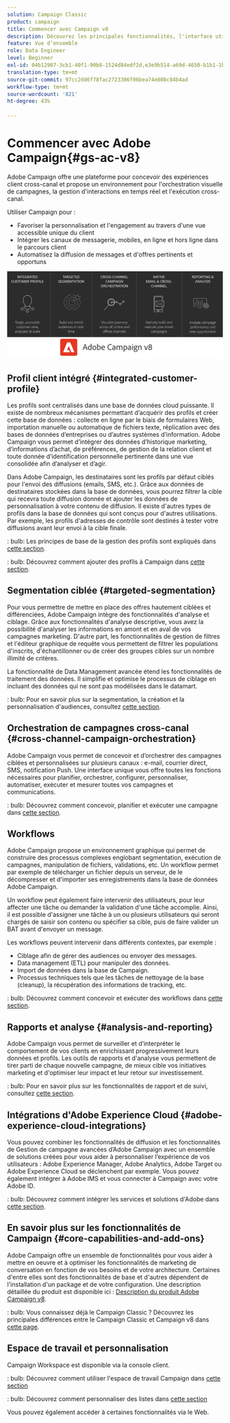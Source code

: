 ```yaml
---
solution: Campaign Classic
product: campaign
title: Commencer avec Campaign v8
description: Découvrez les principales fonctionnalités, l'interface utilisateur et les directives globales
feature: Vue d’ensemble
role: Data Engineer
level: Beginner
exl-id: 04b12907-3cb1-40f1-90b8-1524d84edf2d,e3e9b514-a69d-4650-b1b1-1b76b4f3d63f
translation-type: tm+mt
source-git-commit: 97cc2dd6f78fac2723306f06bea74e808c84b4ad
workflow-type: tm+mt
source-wordcount: '821'
ht-degree: 43%

---
```


# Commencer avec Adobe Campaign{#gs-ac-v8}

Adobe Campaign offre une plateforme pour concevoir des expériences client cross-canal et propose un environnement pour l&#39;orchestration visuelle de campagnes, la gestion d&#39;interactions en temps réel et l&#39;exécution cross-canal.

Utiliser Campaign pour :

* Favoriser la personnalisation et l&#39;engagement au travers d&#39;une vue accessible unique du client
* Intégrer les canaux de messagerie, mobiles, en ligne et hors ligne dans le parcours client
* Automatisez la diffusion de messages et d&#39;offres pertinents et opportuns

![](assets/ac-capabilities.png)

## Profil client intégré {#integrated-customer-profile}

Les profils sont centralisés dans une base de données cloud puissante. Il existe de nombreux mécanismes permettant d’acquérir des profils et créer cette base de données : collecte en ligne par le biais de formulaires Web, importation manuelle ou automatique de fichiers texte, réplication avec des bases de données d’entreprises ou d’autres systèmes d’information. Adobe Campaign vous permet d’intégrer des données d’historique marketing, d’informations d’achat, de préférences, de gestion de la relation client et toute donnée d’identification personnelle pertinente dans une vue consolidée afin d’analyser et d’agir.

Dans Adobe Campaign, les destinataires sont les profils par défaut ciblés pour l&#39;envoi des diffusions (emails, SMS, etc.). Grâce aux données de destinataires stockées dans la base de données, vous pourrez filtrer la cible qui recevra toute diffusion donnée et ajouter les données de personnalisation à votre contenu de diffusion. Il existe d&#39;autres types de profils dans la base de données qui sont conçus pour d&#39;autres utilisations. Par exemple, les profils d&#39;adresses de contrôle sont destinés à tester votre diffusions avant leur envoi à la cible finale.

: bulb: Les principes de base de la gestion des profils sont expliqués dans [cette section](audiences.md).

: bulb: Découvrez comment ajouter des profils à Campaign dans [cette section](import.md).

## Segmentation ciblée {#targeted-segmentation}

Pour vous permettre de mettre en place des offres hautement ciblées et différenciées, Adobe Campaign intègre des fonctionnalités d&#39;analyse et ciblage. Grâce aux fonctionnalités d&#39;analyse descriptive, vous avez la possibilité d&#39;analyser les informations en amont et en aval de vos campagnes marketing. D&#39;autre part, les fonctionnalités de gestion de filtres et l&#39;éditeur graphique de requête vous permettent de filtrer les populations d&#39;inscrits, d&#39;échantillonner ou de créer des groupes cibles sur un nombre illimité de critères.

La fonctionnalité de Data Management avancée étend les fonctionnalités de traitement des données. Il simplifie et optimise le processus de ciblage en incluant des données qui ne sont pas modélisées dans le datamart.

: bulb: Pour en savoir plus sur la segmentation, la création et la personnalisation d&#39;audiences, consultez [cette section](audiences.md).

## Orchestration de campagnes cross-canal {#cross-channel-campaign-orchestration}

Adobe Campaign vous permet de concevoir et d’orchestrer des campagnes ciblées et personnalisées sur plusieurs canaux : e-mail, courrier direct, SMS, notification Push. Une interface unique vous offre toutes les fonctions nécessaires pour planifier, orchestrer, configurer, personnaliser, automatiser, exécuter et mesurer toutes vos campagnes et communications.

: bulb: Découvrez comment concevoir, planifier et exécuter une campagne dans [cette section](campaigns.md).

## Workflows

Adobe Campaign propose un environnement graphique qui permet de construire des processus complexes englobant segmentation, exécution de campagnes, manipulation de fichiers, validations, etc. Un workflow permet par exemple de télécharger un fichier depuis un serveur, de le décompresser et d&#39;importer ses enregistrements dans la base de données Adobe Campaign.

Un workflow peut également faire intervenir des utilisateurs, pour leur affecter une tâche ou demander la validation d&#39;une tâche accomplie. Ainsi, il est possible d&#39;assigner une tâche à un ou plusieurs utilisateurs qui seront chargés de saisir son contenu ou spécifier sa cible, puis de faire valider un BAT avant d&#39;envoyer un message.

Les workflows peuvent intervenir dans différents contextes, par exemple :

* Ciblage afin de gérer des audiences ou envoyer des messages.
* Data management (ETL) pour manipuler des données.
* Import de données dans la base de Campaign.
* Processus techniques tels que les tâches de nettoyage de la base (cleanup), la récupération des informations de tracking, etc.

: bulb: Découvrez comment concevoir et exécuter des workflows dans [cette section](../config/workflows.md).

## Rapports et analyse {#analysis-and-reporting}

Adobe Campaign vous permet de surveiller et d’interpréter le comportement de vos clients en enrichissant progressivement leurs données et profils. Les outils de rapports et d&#39;analyse vous permettent de tirer parti de chaque nouvelle campagne, de mieux cible vos initiatives marketing et d&#39;optimiser leur impact et leur retour sur investissement.

: bulb:  Pour en savoir plus sur les fonctionnalités de rapport et de suivi, consultez [cette section](reporting.md).

## Intégrations d&#39;Adobe Experience Cloud {#adobe-experience-cloud-integrations}

Vous pouvez combiner les fonctionnalités de diffusion et les fonctionnalités de Gestion de campagne avancées d’Adobe Campaign avec un ensemble de solutions créées pour vous aider à personnaliser l’expérience de vos utilisateurs : Adobe Experience Manager, Adobe Analytics, Adobe Target ou Adobe Experience Cloud se déclenchent par exemple. Vous pouvez également intégrer à Adobe IMS et vous connecter à Campaign avec votre Adobe ID.

: bulb: Découvrez comment intégrer les services et solutions d&#39;Adobe dans [cette section](../connect/integration.md).

## En savoir plus sur les fonctionnalités de Campaign {#core-capabilities-and-add-ons}

Adobe Campaign offre un ensemble de fonctionnalités pour vous aider à mettre en oeuvre et à optimiser les fonctionnalités de marketing de conversation en fonction de vos besoins et de votre architecture. Certaines d&#39;entre elles sont des fonctionnalités de base et d&#39;autres dépendent de l&#39;installation d&#39;un package et de votre configuration. Une description détaillée du produit est disponible ici : [Description du produit Adobe Campaign v8](https://helpx.adobe.com/fr/legal/product-descriptions/adobe-campaign-classic---product-description.html).

: bulb: Vous connaissez déjà le Campaign Classic ? Découvrez les principales différences entre le Campaign Classic et Campaign v8 dans [cette page](capability-matrix.md).

## Espace de travail et personnalisation

Campaign Workspace est disponible via la console client.

: bulb:  Découvrez comment utiliser l&#39;espace de travail Campaign dans [cette section](https://experienceleague.adobe.com/docs/campaign-classic/using/getting-started/starting-with-adobe-campaign/campaign-workspace/adobe-campaign-workspace.html)

: bulb:  Découvrez comment personnaliser des listes dans [cette section](https://experienceleague.adobe.com/docs/campaign-classic/using/getting-started/starting-with-adobe-campaign/campaign-workspace/adobe-campaign-ui-lists.html)

Vous pouvez également accéder à certaines fonctionnalités via le Web.

